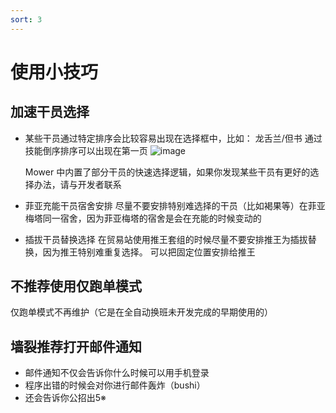 ```yaml
---
sort: 3
---
```

# 使用小技巧

## 加速干员选择
* 某些干员通过特定排序会比较容易出现在选择框中，比如：
  龙舌兰/但书 通过技能倒序排序可以出现在第一页
  ![image](https://github.com/ArkMowers/arknights-mower/assets/33809511/6f138181-166c-4fdb-895f-c67c47d15b43)

  Mower 中内置了部分干员的快速选择逻辑，如果你发现某些干员有更好的选择办法，请与开发者联系
  
* 菲亚充能干员宿舍安排
  尽量不要安排特别难选择的干员（比如褐果等）在菲亚梅塔同一宿舍，因为菲亚梅塔的宿舍是会在充能的时候变动的

* 插拔干员替换选择
  在贸易站使用推王套组的时候尽量不要安排推王为插拔替换，因为推王特别难重复选择。
  可以把固定位置安排给推王
## 不推荐使用仅跑单模式
  仅跑单模式不再维护（它是在全自动换班未开发完成的早期使用的）
## 墙裂推荐打开邮件通知
* 邮件通知不仅会告诉你什么时候可以用手机登录
* 程序出错的时候会对你进行邮件轰炸（bushi）
* 还会告诉你公招出5※
